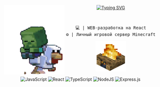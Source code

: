 <div align="center">
<a href="https://git.io/typing-svg"><img src="https://readme-typing-svg.herokuapp.com?font=Fira+Code&duration=3000&pause=300&color=FFF959&center=true&vCenter=true&multiline=true&repeat=false&width=650&height=65&lines=%F0%9F%91%BE+%D0%9F%D1%80%D0%B8%D0%B2%D0%B5%D1%82!+%D0%AF+-+Shekko.;%D0%9A%D0%BE%D0%B4%D1%8E+%D1%81%D0%B0%D0%B9%D1%82%D1%8B+%D0%B8+%D0%B2%D0%B5%D0%B4%D1%83+%D1%81%D0%B2%D0%BE%D0%B9+%D0%B8%D0%B3%D1%80%D0%BE%D0%B2%D0%BE%D0%B9+%D1%81%D0%B5%D1%80%D0%B2%D0%B5%D1%80." alt="Typing SVG" /></a>

<img align="left" width="200" src="assets/minecraftzomb.gif" alt="gif" />
<br>
<br>
<br>

<pre>
💻 | WEB-разработка на React
⚙️ | Личный игровой сервер Minecraft
</pre>

<img align="" width="100" src="assets/minecraft-campfire.gif" alt="gif_diamond">

![JavaScript](https://img.shields.io/badge/javascript-%23323330.svg?style=for-the-badge&logo=javascript&logoColor=%23F7DF1E) 	![React](https://img.shields.io/badge/react-%2320232a.svg?style=for-the-badge&logo=react&logoColor=%2361DAFB) ![TypeScript](https://img.shields.io/badge/typescript-%23007ACC.svg?style=for-the-badge&logo=typescript&logoColor=white) ![NodeJS](https://img.shields.io/badge/node.js-6DA55F?style=for-the-badge&logo=node.js&logoColor=white) ![Express.js](https://img.shields.io/badge/express.js-%23404d59.svg?style=for-the-badge&logo=express&logoColor=%2361DAFB)
</div>

